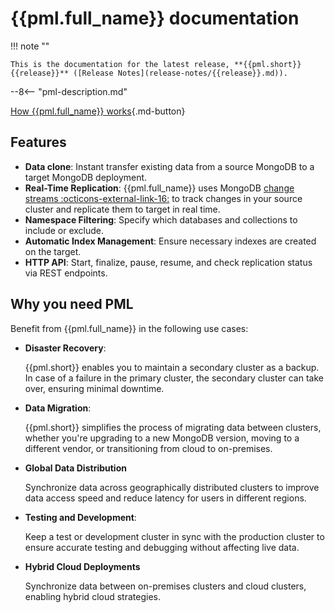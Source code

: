 # {{pml.full_name}} documentation

!!! note ""

    This is the documentation for the latest release, **{{pml.short}} {{release}}** ([Release Notes](release-notes/{{release}}.md)).


--8<-- "pml-description.md"

[How {{pml.full_name}} works](intro.md){.md-button}

## Features

* **Data clone**: Instant transfer existing data from a source MongoDB to a target MongoDB deployment.
* **Real-Time Replication**: {{pml.full_name}} uses MongoDB [change streams :octicons-external-link-16:](https://mongodb.com/docs/manual/changeStreams/) to track changes in your source cluster and replicate them to target in real time.
* **Namespace Filtering**: Specify which databases and collections to include or exclude.
* **Automatic Index Management**: Ensure necessary indexes are created on the target.
* **HTTP API**: Start, finalize, pause, resume, and check replication status via REST endpoints.

## Why you need PML

Benefit from {{pml.full_name}} in the following use cases:

* **Disaster Recovery**:

    {{pml.short}} enables you to maintain a secondary cluster as a backup. In case of a failure in the primary cluster, the secondary cluster can take over, ensuring minimal downtime.
    
* **Data Migration**:

    {{pml.short}} simplifies the process of migrating data between clusters, whether you're upgrading to a new MongoDB version, moving to a different vendor, or transitioning from cloud to on-premises.

* **Global Data Distribution**

    Synchronize data across geographically distributed clusters to improve data access speed and reduce latency for users in different regions.

* **Testing and Development**:

    Keep a test or development cluster in sync with the production cluster to ensure accurate testing and debugging without affecting live data.

* **Hybrid Cloud Deployments**

    Synchronize data between on-premises clusters and cloud clusters, enabling hybrid cloud strategies.

